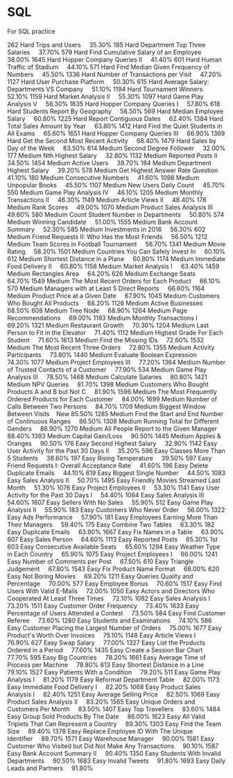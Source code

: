 # SQL

For SQL practice

262	Hard	Trips and Users    	35.30%
185	Hard	Department Top Three Salaries    	37.70%
579	Hard	Find Cumulative Salary of an Employee    	38.00%
1645	Hard	Hopper Company Queries II    	41.40%
601	Hard	Human Traffic of Stadium    	44.10%
571	Hard	Find Median Given Frequency of Numbers    	45.50%
1336	Hard	Number of Transactions per Visit    	47.20%
1127	Hard	User Purchase Platform    	50.30%
615	Hard	Average Salary: Departments VS Company    	51.10%
1194	Hard	Tournament Winners    	52.10%
1159	Hard	Market Analysis II    	55.30%
1097	Hard	Game Play Analysis V    	56.30%
1635	Hard	Hopper Company Queries I    	57.80%
618	Hard	Students Report By Geography    	58.50%
569	Hard	Median Employee Salary    	60.80%
1225	Hard	Report Contiguous Dates    	62.40%
1384	Hard	Total Sales Amount by Year    	63.80%
1412	Hard	Find the Quiet Students in All Exams    	65.60%
1651	Hard	Hopper Company Queries III    	66.90%
1369	Hard	Get the Second Most Recent Activity    	68.40%
1479	Hard	Sales by Day of the Week    	83.50%
614	Medium	Second Degree Follower    	32.00%
177	Medium	Nth Highest Salary    	32.80%
1132	Medium	Reported Posts II    	34.50%
1454	Medium	Active Users    	38.70%
184	Medium	Department Highest Salary    	39.20%
578	Medium	Get Highest Answer Rate Question    	41.10%
180	Medium	Consecutive Numbers    	41.60%
1098	Medium	Unpopular Books    	45.50%
1107	Medium	New Users Daily Count    	45.70%
550	Medium	Game Play Analysis IV    	46.10%
1205	Medium	Monthly Transactions II    	46.30%
1149	Medium	Article Views II    	48.40%
178	Medium	Rank Scores    	49.00%
1070	Medium	Product Sales Analysis III    	49.60%
580	Medium	Count Student Number in Departments    	50.80%
574	Medium	Winning Candidate    	51.00%
1555	Medium	Bank Account Summary    	52.30%
585	Medium	Investments in 2016    	56.30%
602	Medium	Friend Requests II: Who Has the Most Friends    	56.50%
1212	Medium	Team Scores in Football Tournament    	56.70%
1341	Medium	Movie Rating    	58.20%
1501	Medium	Countries You Can Safely Invest In    	60.10%
612	Medium	Shortest Distance in a Plane    	60.80%
1174	Medium	Immediate Food Delivery II    	60.80%
1158	Medium	Market Analysis I    	63.40%
1459	Medium	Rectangles Area    	64.20%
626	Medium	Exchange Seats    	64.70%
1549	Medium	The Most Recent Orders for Each Product    	66.10%
570	Medium	Managers with at Least 5 Direct Reports    	66.60%
1164	Medium	Product Price at a Given Date    	67.90%
1045	Medium	Customers Who Bought All Products    	68.20%
1126	Medium	Active Businesses    	68.50%
608	Medium	Tree Node    	68.90%
1264	Medium	Page Recommendations    	69.00%
1193	Medium	Monthly Transactions I    	69.20%
1321	Medium	Restaurant Growth    	70.30%
1204	Medium	Last Person to Fit in the Elevator    	71.40%
1112	Medium	Highest Grade For Each Student    	71.60%
1613	Medium	Find the Missing IDs    	72.60%
1532	Medium	The Most Recent Three Orders    	72.80%
1355	Medium	Activity Participants    	73.80%
1440	Medium	Evaluate Boolean Expression    	74.30%
1077	Medium	Project Employees III    	77.20%
1364	Medium	Number of Trusted Contacts of a Customer    	77.90%
534	Medium	Game Play Analysis III    	78.50%
1468	Medium	Calculate Salaries    	80.80%
1421	Medium	NPV Queries    	81.70%
1398	Medium	Customers Who Bought Products A and B but Not C    	81.90%
1596	Medium	The Most Frequently Ordered Products for Each Customer    	84.00%
1699	Medium	Number of Calls Between Two Persons    	84.70%
1709	Medium	Biggest Window Between Visits    New	85.50%
1285	Medium	Find the Start and End Number of Continuous Ranges    	86.50%
1308	Medium	Running Total for Different Genders    	86.90%
1270	Medium	All People Report to the Given Manager    	88.40%
1393	Medium	Capital Gain/Loss    	90.50%
1445	Medium	Apples & Oranges    	90.50%
176	Easy	Second Highest Salary    	32.90%
1142	Easy	User Activity for the Past 30 Days II    	35.20%
596	Easy	Classes More Than 5 Students    	38.60%
197	Easy	Rising Temperature    	39.50%
597	Easy	Friend Requests I: Overall Acceptance Rate    	41.60%
196	Easy	Delete Duplicate Emails    	44.10%
619	Easy	Biggest Single Number    	44.50%
1083	Easy	Sales Analysis II    	50.70%
1495	Easy	Friendly Movies Streamed Last Month    	51.30%
1076	Easy	Project Employees II    	53.30%
1141	Easy	User Activity for the Past 30 Days I    	54.40%
1084	Easy	Sales Analysis III    	54.60%
1607	Easy	Sellers With No Sales    	55.90%
512	Easy	Game Play Analysis II    	55.90%
183	Easy	Customers Who Never Order    	56.00%
1322	Easy	Ads Performance    	57.90%
181	Easy	Employees Earning More Than Their Managers    	59.40%
175	Easy	Combine Two Tables    	63.30%
182	Easy	Duplicate Emails    	63.90%
1667	Easy	Fix Names in a Table    	63.90%
607	Easy	Sales Person    	64.60%
1113	Easy	Reported Posts    	65.30%
1st     603	Easy	Consecutive Available Seats    	65.60%
1294	Easy	Weather Type in Each Country    	65.90%
1075	Easy	Project Employees I    	66.00%
1241	Easy	Number of Comments per Post    	67.50%
610	Easy	Triangle Judgement    	67.80%
1543	Easy	Fix Product Name Format    	68.00%
620	Easy	Not Boring Movies    	69.20%
1211	Easy	Queries Quality and Percentage    	70.00%
577	Easy	Employee Bonus    	70.60%
1517	Easy	Find Users With Valid E-Mails    	72.00%
1050	Easy	Actors and Directors Who Cooperated At Least Three Times    	72.10%
1082	Easy	Sales Analysis I    	73.20%
1511	Easy	Customer Order Frequency    	73.40%
1633	Easy	Percentage of Users Attended a Contest    	73.50%
584	Easy	Find Customer Referee    	73.60%
1280	Easy	Students and Examinations    	74.10%
586	Easy	Customer Placing the Largest Number of Orders    	75.00%
1677	Easy	Product's Worth Over Invoices    	75.10%
1148	Easy	Article Views I    	76.90%
627	Easy	Swap Salary    	77.00%
1327	Easy	List the Products Ordered in a Period    	77.60%
1435	Easy	Create a Session Bar Chart    	77.70%
595	Easy	Big Countries    	78.20%
1661	Easy	Average Time of Process per Machine    	78.80%
613	Easy	Shortest Distance in a Line    	79.10%
1527	Easy	Patients With a Condition    	79.20%
511	Easy	Game Play Analysis I    	81.20%
1179	Easy	Reformat Department Table    	82.00%
1173	Easy	Immediate Food Delivery I    	82.20%
1068	Easy	Product Sales Analysis I    	82.40%
1251	Easy	Average Selling Price    	82.50%
1069	Easy	Product Sales Analysis II    	83.20%
1565	Easy	Unique Orders and Customers Per Month    	83.50%
1407	Easy	Top Travellers    	83.60%
1484	Easy	Group Sold Products By The Date    	86.00%
1623	Easy	All Valid Triplets That Can Represent a Country    	89.30%
1303	Easy	Find the Team Size    	89.40%
1378	Easy	Replace Employee ID With The Unique Identifier    	89.70%
1571	Easy	Warehouse Manager    	90.00%
1581	Easy	Customer Who Visited but Did Not Make Any Transactions    	90.10%
1587	Easy	Bank Account Summary II    	90.40%
1350	Easy	Students With Invalid Departments    	90.50%
1683	Easy	Invalid Tweets    	91.80%
1693	Easy	Daily Leads and Partners    	91.80%
